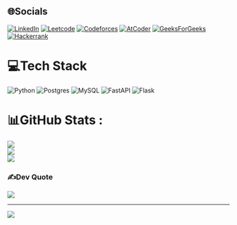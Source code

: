 
## 🌐Socials
[![LinkedIn](https://img.shields.io/badge/LinkedIn-%230077B5.svg?logo=linkedin&logoColor=white)](https://linkedin.com/in/https://www.linkedin.com/in/aryan1006)
[![Leetcode](https://img.shields.io/badge/-LeetCode-FFA116?style=flat&logo=LeetCode&logoColor=black)](https://leetcode.com/u/ary-an/)
[![Codeforces](https://img.shields.io/badge/Codeforces-1F8ACB?style=flat&logo=Codeforces&logoColor=white)](https://codeforces.com/profile/Malevolent_)
[![AtCoder](https://cp-logo.vercel.app/atcoder/ary_an)](https://atcoder.jp/users/ary_an)
[![GeeksForGeeks](https://img.shields.io/badge/GeeksforGeeks-2F8D46?style=flat&logo=geeksforgeeks&logoColor=white)](https://www.geeksforgeeks.org/user/spi_dey1006/)
[![Hackerrank](https://img.shields.io/badge/-Hackerrank-00EA64?style=flat&logo=HackerRank&logoColor=white)](https://www.hackerrank.com/profile/aryan028bishnoi)


# 💻Tech Stack
![Python](https://img.shields.io/badge/python-3670A0?style=for-the-badge&logo=python&logoColor=ffdd54) ![Postgres](https://img.shields.io/badge/postgres-%23316192.svg?style=for-the-badge&logo=postgresql&logoColor=white) ![MySQL](https://img.shields.io/badge/mysql-%2300f.svg?style=for-the-badge&logo=mysql&logoColor=white) ![FastAPI](https://img.shields.io/badge/FastAPI-005571?style=for-the-badge&logo=fastapi) ![Flask](https://img.shields.io/badge/flask-%23000.svg?style=for-the-badge&logo=flask&logoColor=white)
# 📊GitHub Stats :
![](https://github-readme-stats.vercel.app/api?username=ary-a-n&theme=shades-of-purple&hide_border=false&include_all_commits=true&count_private=false)<br/>
![](https://github-readme-streak-stats.herokuapp.com/?user=ary-a-n&theme=shades-of-purple&hide_border=false)<br/>
![](https://github-readme-stats.vercel.app/api/top-langs/?username=ary-a-n&theme=shades-of-purple&hide_border=false&include_all_commits=true&count_private=false&layout=compact)

### ✍️Dev Quote
![](https://quotes-github-readme.vercel.app/api?type=horizontal&theme=radical)

---
[![](https://visitcount.itsvg.in/api?id=ary-a-n&icon=0&color=0)](https://visitcount.itsvg.in)
